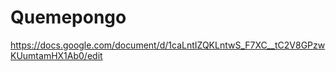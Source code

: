 # Quemepongo


https://docs.google.com/document/d/1caLntIZQKLntwS_F7XC__tC2V8GPzwKUumtamHX1Ab0/edit

